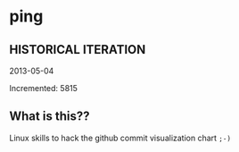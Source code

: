 # ping

## HISTORICAL ITERATION
2013-05-04

Incremented: 5815

## What is this?? 
Linux skills to hack the github commit visualization chart `;-)`
